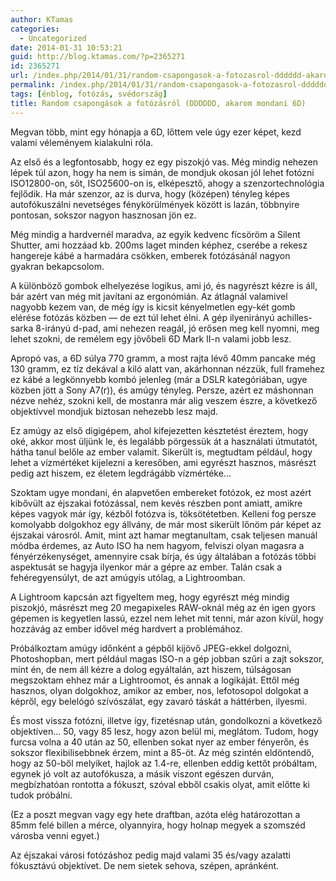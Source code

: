 ```yaml
---
author: KTamas
categories:
  - Uncategorized
date: 2014-01-31 10:53:21
guid: http://blog.ktamas.com/?p=2365271
id: 2365271
url: /index.php/2014/01/31/random-csapongasok-a-fotozasrol-dddddd-akarom-mondani-6d/
permalink: /index.php/2014/01/31/random-csapongasok-a-fotozasrol-dddddd-akarom-mondani-6d/
tags: [énblog, fotózás, svédország]
title: Random csapongások a fotózásról (DDDDDD, akarom mondani 6D)
---
```


Megvan több, mint egy hónapja a 6D, lőttem vele úgy ezer képet, kezd valami véleményem kialakulni róla. 

Az első és a legfontosabb, hogy ez egy piszokjó vas. Még mindig nehezen lépek túl azon, hogy ha nem is simán, de mondjuk okosan jól lehet fotózni ISO12800-on, sőt, ISO25600-on is, elképesztő, ahogy a szenzortechnológia fejlődik. Ha már szenzor, az is durva, hogy (középen) tényleg képes autofókuszálni nevetséges fénykörülmények között is lazán, többnyire pontosan, sokszor nagyon hasznosan jön ez.

Még mindig a hardvernél maradva, az egyik kedvenc fícsöröm a Silent Shutter, ami hozzáad kb. 200ms laget minden képhez, cserébe a rekesz hangereje kábé a harmadára csökken, emberek fotózásánál nagyon gyakran bekapcsolom. 

A különböző gombok elhelyezése logikus, ami jó, és nagyrészt kézre is áll, bár azért van még mit javítani az ergonómián. Az átlagnál valamivel nagyobb kezem van, de még így is kicsit kényelmetlen egy-két gomb elérése fotózás közben &#8212; de ezt túl lehet élni. A gép ilyenirányú achilles-sarka 8-irányú d-pad, ami nehezen reagál, jó erősen meg kell nyomni, meg lehet szokni, de remélem egy jövőbeli 6D Mark II-n valami jobb lesz.

Apropó vas, a 6D súlya 770 gramm, a most rajta lévő 40mm pancake még 130 gramm, ez tíz dekával a kiló alatt van, akárhonnan nézzük, full framehez ez kábé a legkönnyebb kombó jelenleg (már a DSLR kategóriában, ugye közben jött a Sony A7(r)), és amúgy tényleg. Persze, azért ez máshonnan nézve nehéz, szokni kell, de mostanra már alig veszem észre, a következő objektívvel mondjuk biztosan nehezebb lesz majd.

Ez amúgy az első digigépem, ahol kifejezetten késztetést éreztem, hogy oké, akkor most üljünk le, és legalább pörgessük át a használati útmutatót, hátha tanul belőle az ember valamit. Sikerült is, megtudtam például, hogy lehet a vízmértéket kijelezni a keresőben, ami egyrészt hasznos, másrészt pedig azt hiszem, ez életem legdrágább vízmértéke&#8230;

Szoktam ugye mondani, én alapvetően embereket fotózok, ez most azért kibővült az éjszakai fotózással, nem kevés részben pont amiatt, amikre képes vagyok már így, kézből fotózva is, töksötétetben. Kelleni fog persze komolyabb dolgokhoz egy állvány, de már most sikerült lőnöm pár képet az éjszakai városról. Amit, mint azt hamar megtanultam, csak teljesen manuál módba érdemes, az Auto ISO ha nem hagyom, felviszi olyan magasra a fényérzékenységet, amennyire csak bírja, és úgy általában a fotózás többi aspektusát se hagyja ilyenkor már a gépre az ember. Talán csak a fehéregyensúlyt, de azt amúgyis utólag, a Lightroomban.

A Lightroom kapcsán azt figyeltem meg, hogy egyrészt még mindig piszokjó, másrészt meg 20 megapixeles RAW-oknál még az én igen gyors gépemen is kegyetlen lassú, ezzel nem lehet mit tenni, már azon kívül, hogy hozzávág az ember idővel még hardvert a problémához.

Próbálkoztam amúgy időnként a gépből kijövő JPEG-ekkel dolgozni, Photoshopban, mert például magas ISO-n a gép jobban szűri a zajt sokszor, mint én, de nem áll kézre a dolog egyáltalán, azt hiszem, túlságosan megszoktam ehhez már a Lightroomot, és annak a logikáját. Ettől még hasznos, olyan dolgokhoz, amikor az ember, nos, lefotosopol dolgokat a képről, egy belelógó szívószálat, egy zavaró táskát a háttérben, ilyesmi.

És most vissza fotózni, illetve így, fizetésnap után, gondolkozni a következő objektíven&#8230; 50, vagy 85 lesz, hogy azon belül mi, meglátom. Tudom, hogy furcsa volna a 40 után az 50, ellenben sokat nyer az ember fényerőn, és sokszor flexibilisebbnek érzem, mint a 85-öt. Az még szintén eldöntendő, hogy az 50-ből melyiket, hajlok az 1.4-re, ellenben eddig kettőt próbáltam, egynek jó volt az autofókusza, a másik viszont egészen durván, megbízhatóan rontotta a fókuszt, szóval ebből csakis olyat, amit előtte ki tudok próbálni.

(Ez a poszt megvan vagy egy hete draftban, azóta elég határozottan a 85mm felé billen a mérce, olyannyira, hogy holnap megyek a szomszéd városba venni egyet.)

Az éjszakai városi fotózáshoz pedig majd valami 35 és/vagy azalatti fókusztávú objektívet. De nem sietek sehova, szépen, apránként.
